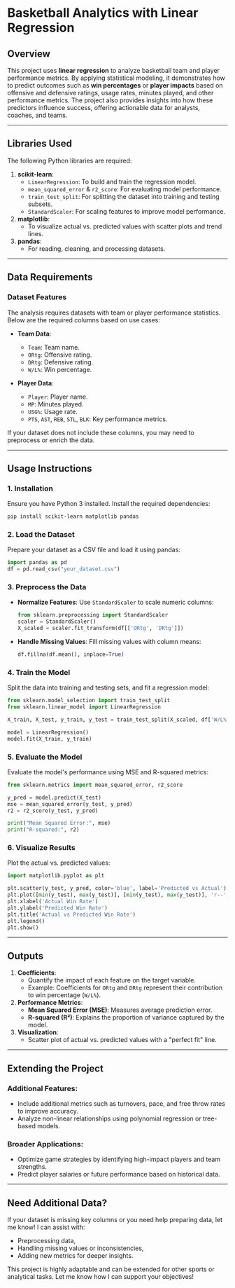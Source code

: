 # **Basketball Analytics with Linear Regression**

## **Overview**
This project uses **linear regression** to analyze basketball team and player performance metrics. By applying statistical modeling, it demonstrates how to predict outcomes such as **win percentages** or **player impacts** based on offensive and defensive ratings, usage rates, minutes played, and other performance metrics. The project also provides insights into how these predictors influence success, offering actionable data for analysts, coaches, and teams.

---

## **Libraries Used**
The following Python libraries are required:
1. **scikit-learn**:
   - `LinearRegression`: To build and train the regression model.
   - `mean_squared_error` & `r2_score`: For evaluating model performance.
   - `train_test_split`: For splitting the dataset into training and testing subsets.
   - `StandardScaler`: For scaling features to improve model performance.
2. **matplotlib**:
   - To visualize actual vs. predicted values with scatter plots and trend lines.
3. **pandas**:
   - For reading, cleaning, and processing datasets.

---

## **Data Requirements**
### **Dataset Features**
The analysis requires datasets with team or player performance statistics. Below are the required columns based on use cases:
- **Team Data**:
  - `Team`: Team name.
  - `ORtg`: Offensive rating.
  - `DRtg`: Defensive rating.
  - `W/L%`: Win percentage.
  
- **Player Data**:
  - `Player`: Player name.
  - `MP`: Minutes played.
  - `USG%`: Usage rate.
  - `PTS`, `AST`, `REB`, `STL`, `BLK`: Key performance metrics.

If your dataset does not include these columns, you may need to preprocess or enrich the data.

---

## **Usage Instructions**
### **1. Installation**
Ensure you have Python 3 installed. Install the required dependencies:
```bash
pip install scikit-learn matplotlib pandas
```

### **2. Load the Dataset**
Prepare your dataset as a CSV file and load it using pandas:
```python
import pandas as pd
df = pd.read_csv("your_dataset.csv")
```

### **3. Preprocess the Data**
- **Normalize Features**: Use `StandardScaler` to scale numeric columns:
  ```python
  from sklearn.preprocessing import StandardScaler
  scaler = StandardScaler()
  X_scaled = scaler.fit_transform(df[['ORtg', 'DRtg']])
  ```
- **Handle Missing Values**: Fill missing values with column means:
  ```python
  df.fillna(df.mean(), inplace=True)
  ```

### **4. Train the Model**
Split the data into training and testing sets, and fit a regression model:
```python
from sklearn.model_selection import train_test_split
from sklearn.linear_model import LinearRegression

X_train, X_test, y_train, y_test = train_test_split(X_scaled, df['W/L%'], test_size=0.2, random_state=42)

model = LinearRegression()
model.fit(X_train, y_train)
```

### **5. Evaluate the Model**
Evaluate the model's performance using MSE and R-squared metrics:
```python
from sklearn.metrics import mean_squared_error, r2_score

y_pred = model.predict(X_test)
mse = mean_squared_error(y_test, y_pred)
r2 = r2_score(y_test, y_pred)

print("Mean Squared Error:", mse)
print("R-squared:", r2)
```

### **6. Visualize Results**
Plot the actual vs. predicted values:
```python
import matplotlib.pyplot as plt

plt.scatter(y_test, y_pred, color='blue', label='Predicted vs Actual')
plt.plot([min(y_test), max(y_test)], [min(y_test), max(y_test)], 'r--', label='Perfect Fit')
plt.xlabel('Actual Win Rate')
plt.ylabel('Predicted Win Rate')
plt.title('Actual vs Predicted Win Rate')
plt.legend()
plt.show()
```

---

## **Outputs**
1. **Coefficients**:
   - Quantify the impact of each feature on the target variable.
   - Example: Coefficients for `ORtg` and `DRtg` represent their contribution to win percentage (`W/L%`).
2. **Performance Metrics**:
   - **Mean Squared Error (MSE)**: Measures average prediction error.
   - **R-squared (R²)**: Explains the proportion of variance captured by the model.
3. **Visualization**:
   - Scatter plot of actual vs. predicted values with a "perfect fit" line.

---

## **Extending the Project**
### **Additional Features**:
- Include additional metrics such as turnovers, pace, and free throw rates to improve accuracy.
- Analyze non-linear relationships using polynomial regression or tree-based models.

### **Broader Applications**:
- Optimize game strategies by identifying high-impact players and team strengths.
- Predict player salaries or future performance based on historical data.

---

## **Need Additional Data?**
If your dataset is missing key columns or you need help preparing data, let me know! I can assist with:
- Preprocessing data,
- Handling missing values or inconsistencies,
- Adding new metrics for deeper insights.

This project is highly adaptable and can be extended for other sports or analytical tasks. Let me know how I can support your objectives!
